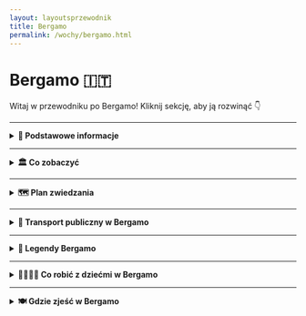 ```yaml
---
layout: layoutsprzewodnik
title: Bergamo
permalink: /wochy/bergamo.html
---
```


# Bergamo 🇮🇹

Witaj w przewodniku po Bergamo! Kliknij sekcję, aby ją rozwinąć 👇

---

<details>
   <summary><strong>📌 Podstawowe informacje</strong></summary> 
  <h3>🏔️ Bergamo – miasto, które ma dwie twarze (i obie piękne)</h3> 
    <p> Bergamo to nie jest „kolejne włoskie miasteczko”. To scenariusz z filmu, który zaczyna się w średniowieczu, a kończy przy kieliszku wina. Znajdziesz tu nie jedno, a dwa miasta: <strong>Città Alta</strong> – zabytkowe, otoczone murami, gdzie czas się zatrzymał (ale cappuccino dalej kosztuje swoje), i <strong>Città Bassa</strong> – nowoczesne, tętniące życiem, z tramwajami, sklepami i pizzą na wynos. </p> 
    <p> Bergamo jest jak włoski kuzyn z północy – elegancki, z klasą, ale potrafi się zabawić. To idealna baza wypadowa: rzut beretem do Mediolanu, rzut kamykiem do jeziora Como, a samolotem – z Bergamo lata pół Europy. Bo tak, tutejsze lotnisko (Orio al Serio) to prawdziwa mekka tanich linii. Przyjeżdżasz tanio, wyjeżdżasz bogatszy w zdjęcia, kalorie i wspomnienia. </p> 
    <h3>✈️ Jak się dostać do Bergamo?</h3> 
    <ul> 
      <li><strong>Samolotem:</strong> Lotnisko <em>Orio al Serio</em> (BGY) obsługuje mnóstwo połączeń z Polski i całej Europy – Ryanair, Wizzair i reszta ekipy low-cost. Do centrum miasta dojedziesz autobusem miejskim w 15–20 minut.</li>
      <li><strong>Pociągiem:</strong> Z Mediolanu do Bergamo – szybciutko i wygodnie, około godziny jazdy. Widoki po drodze: gratis.</li> 
    </ul> 
    <h3>🚠 Bergamo górą… dosłownie!</h3> 
    <p> Bergamo to jedyne miasto, gdzie komunikacja miejska obejmuje również... kolejkę linową. <strong>Funicolare</strong> łączy dolną i górną część miasta i daje Ci bonusowy widok z góry. Albo pretekst, żeby nie wchodzić po schodach. Jedno i drugie cenne. </p> 
    <h3>🍽️ Co się je w Bergamo?</h3> 
    <p> Jeśli lubisz polentę – jesteś w raju. Jeśli nie... to się przyzwyczaisz. Bo tutaj podają ją ze wszystkim: z mięsem, z grzybami, z serem, a pewnie jakby się uprzeć, to i z lodami. Do tego lokalne wino, sery z gór i desery tak słodkie, że cukrzyca aż się uśmiecha. 
  </p> 
</details>

---

<details>
  <summary><strong>🏛️ Co zobaczyć</strong></summary>
 
   <details>
    <summary><strong>🏰 Città Alta – średniowieczna magia na wzgórzu</strong></summary>
    <p><strong>Współrzędne:</strong> <em>45.7048° N, 9.6634° E</em></p>
      <p>
    Città Alta to taka włoska kapsuła czasu: średniowieczne mury, brukowane uliczki, pachnące focaccie i staruszki w oknach, które znają historię każdej kamienicy (i każdego sąsiada). To właśnie tu bije serce starego Bergamo – choć w praktyce bije nieco wolniej, bo wszyscy się zatrzymują, żeby zrobić zdjęcie, zjeść gelato albo westchnąć „mamooo, jakie to ładne”.
  </p>

  <p>
    Można tam dotrzeć pieszo – jeśli lubisz wyzwania, pot i satysfakcję – albo wjechać słynną <strong>kolejką Funicolare</strong>, co jest wersją deluxe dla turystów i ludzi, którzy już dziś zrobili 4000 kroków. Sam przejazd to osobna atrakcja: wagonik skrzypi, ale dzielnie wspina się pod górę, jakby wiedział, że wozi ludzi do bajki.
  </p>

  <p>
    Na miejscu znajdziesz wszystko, co włoskie dusze lubią najbardziej: <strong>Piazza Vecchia</strong>, czyli główny plac pełen kawiarenek i architektonicznej poezji, <strong>bazylikę Santa Maria Maggiore</strong>, która wygląda jakby ktoś rozrzucił w niej brokat i sztukaterię bez ograniczeń, a także <strong>Kaplicę Colleoniego</strong> – marmurowe marzenie egocentrycznego kondotiera (ale przyznajmy, gust miał świetny).
  </p>

  <p>
    Jeśli chcesz poczuć się jak w filmie, weź espresso, usiądź na ławce i słuchaj dźwięków miasta: dzieci biegających po placu, przewodników opowiadających niestworzone historie i turystów próbujących wymówić „Colleoni” bez śmiechu. A potem zgub się w wąskich uliczkach, bo właśnie tam – za rogiem z suszącym się praniem – kryje się prawdziwy klimat Bergamo.
  </p>

  <p>
    <strong>Wskazówka prosto z serca (i żołądka):</strong> nie opuszczaj Città Alta bez spróbowania <em>polenty z mięsnym sosem</em>. W miejscowej wersji jest tak dobra, że możesz na chwilę zapomnieć, jak się mówi „gluten”.
  </p>
    <ul>
      <li><strong>Wstęp:</strong> Spacer darmowy. Widoki – bezcenne.</li>
    </ul>
  </details>

  <details>
    <summary><strong>⛪ Piazza Vecchia i Bazylika Santa Maria Maggiore – serce i dusza miasta</strong></summary>
    <p><strong>Współrzędne:</strong> <em>45.7038° N, 9.6628° E</em></p>
    
   <p>
    Gdyby place miały osobowość, <strong>Piazza Vecchia</strong> byłby starszym dżentelmenem w garniturze z epoki – z filiżanką espresso w jednej ręce i gazetą w drugiej. To serce Città Alta i obowiązkowy przystanek dla każdego turysty, który choć raz powiedział "kocham włoską architekturę", nie odróżniając renesansu od ricotty.
  </p>

  <p>
    Plac otoczony jest perełkami – w tym <em>Palazzo della Ragione</em>, średniowiecznym ratuszem, i wieżą Torre Civica, z której dzwony przypominają mieszkańcom, że czas mija (i że kawa stygnie). Na środku placu stoi fontanna Contarinich, przy której codziennie robione są tysiące zdjęć, z czego połowa to selfie z miną „Właśnie znalazłem się w katalogu UNESCO”.
  </p>

  <p>
    Idealne miejsce na chwilę kontemplacji, kawę za 4 euro i podsłuchiwanie przewodników tłumaczących, dlaczego ten plac „łączy ducha republikańskiego z architektoniczną czystością”. A Ty po prostu usiądź, zjedz rogalika i udawaj, że rozumiesz.
  </p>

 <p>
    Bazylika wygląda jak skromna sąsiadka Kaplicy Colleoniego, ale tylko dopóki nie wejdziesz do środka. A żeby było śmieszniej – wejście nie jest przez główne drzwi (bo po co byłoby łatwo), tylko z boku. Takie włoskie „szukaj, a znajdziesz” w wersji sakralnej.
  </p>

  <p>
    Wnętrze to czysta barokowa ekstaza. Freski, złote stiuki, rzeźby i misternie rzeźbione drewniane stalle – czyli siedziska, na których chórzyści udają, że nie śpią. Tu naprawdę nie wiadomo, gdzie patrzeć – wszystko krzyczy „ZACHWYĆ SIĘ MNĄ”, a Ty, człowieku, tylko mrugasz oczami i próbujesz nie upuścić szczęki.
  </p>

  <p>
    Bazylika powstała w podzięce za ocalenie miasta od zarazy. A patrząc na ten przepych, można podejrzewać, że miasto chciało podziękować naprawdę konkretnie. Co ciekawe, to właśnie tu pochowany jest Donizetti – tak, ten od oper. Gdyby dziś żył, pewnie nagrałby TikToka z wnętrza.
  </p>
    <ul>
      <li><strong>Wstęp:</strong> Bazylika – darmowy (darowizny mile widziane, nawet w drobniakach).</li>
    </ul>
  </details>

  <details>
    <summary><strong>🧱 Mury weneckie – UNESCO z widokiem</strong></summary>
    <p><strong>Współrzędne:</strong> <em>45.7043° N, 9.6645° E</em></p>
    idna robota i darmowy taras widokowy</h2>

  <p>
    Gdyby te mury umiały mówić, pewnie westchnęłyby: „Znowu turyści z aparatem…”. Ale nie narzekają, bo od XVI wieku stoją jak stały – dumne, kamienne i wpisane na listę UNESCO (czyli międzynarodowy certyfikat „wow, ale fajne”). <strong>Mury Weneckie</strong> otaczają całą Città Alta i mają ponad 6 kilometrów długości. Idealne na spacer, randkę lub szybki detoks po tiramisu.
  </p>

  <p>
    Zbudowane zostały przez Wenecjan – nie z miłości do Bergamo, ale z miłości do strategii wojskowej. Miały chronić miasto przed wrogami, no i chyba się udało, bo dziś jedynym zagrożeniem są turyści z kijkami do selfie i gołębie, które nie mają respektu przed zabytkami.
  </p>

  <p>
    Co tu robić? Spacerować! Widoki są spektakularne: z jednej strony panorama Doliny Padu i nowoczesnej części Bergamo, z drugiej – średniowieczne dachy i wieże Città Alta. Idealne miejsce na zdjęcia w stylu „spontaniczne, ale stylizowane”. A jak już się zmęczysz, znajdziesz ławkę z widokiem i zadumasz się nad sensem życia (albo nad tym, gdzie zjeść kolację).
  </p>

  <p>
    <strong>Pro tip:</strong> przy zachodzie słońca mury zamieniają się w romantyczny bulwar, który działa lepiej niż aplikacje randkowe. Jeśli tu nie padnie „kocham cię”, to chyba tylko dlatego, że ktoś zagapił się na widok.
  </p>
    <ul>
      <li><strong>Wstęp:</strong> Bezpłatnie – idealne miejsce na spacer i selfie z historią w tle.</li>
    </ul>
  </details>

  <details>
    <summary><strong>🏞️ Parco della Rocca – twierdza z zieloną duszą</strong></summary>
    <p><strong>Współrzędne:</strong> <em>45.7052° N, 9.6648° E</em></p>
    <p>
      Jeśli chcesz połączyć zieleń, historię i widok, który wywołuje efekt "wow" – to jesteś w dobrym miejscu. Rocca to dawna forteca z XIV wieku, dziś otoczona parkiem. Można wejść na wieżę i spojrzeć na miasto z lotu ptaka (albo drona). Idealne miejsce na piknik lub ucieczkę od tłumu turystów.
    </p>
    <ul>
      <li><strong>Wstęp:</strong> Park za darmo, wejście na wieżę – ok. 3€</li>
    </ul>
  </details>

  <details>
    <summary><strong>🖼️ Accademia Carrara – dla fanów sztuki i ram złoconych</strong></summary>
    <p><strong>Współrzędne:</strong> <em>45.7070° N, 9.6750° E</em></p>
    <p>
      Galeria sztuki, która może nie jest tak znana jak Uffizi, ale zawstydza niejedne europejskie muzea. Botticelli, Raffaello, Bellini i inni klasycy zawieszeni na ścianach w pięknych salach. Nawet jeśli nie jesteś fanem malarstwa – tu docenisz ciszę, klimat i... klimatyzację.
    </p>
    <ul>
      <li><strong>Wstęp:</strong> 10€ normalny</li>
    </ul>
  </details>
  
 <details>
    <summary><strong>🪦 Cappella Colleoni – grobowiec na bogato</strong></summary>
    <p><strong>Współrzędne:</strong> 45.7036, 9.6619</p>
      <p>
    Kiedy Bartolomeo Colleoni – kondotier, wojownik i mistrz autopromocji – postanowił zbudować sobie grobowiec, nie poszedł w minimalizm. Zamiast prostego nagrobka, zamówił <strong>kaplicę z marmuru, złota i dumy</strong>, wciśniętą z gracją pomiędzy bazylikę a ratusz. Efekt? Jeden z najbardziej ekstrawaganckich grobowców renesansu – bo przecież jak już umierać, to z klasą.
  </p>

  <p>
    Fasada kaplicy to czysta poezja z różowego i białego marmuru, pełna kolumn, rzeźb i ornamentów – wygląda trochę jak deser lodowy dla architektów. Wnętrze? Nie mniej efektowne – z freskami, które bardziej przypominają pałac niż miejsce wiecznego spoczynku.
  </p>

  <p>
    I teraz najlepsze: <strong>herb Colleoniego</strong> przedstawia... trzy kule. I tak, legenda głosi, że były to jego... „klejnoty”. Znajdziesz je wszędzie – na fasadzie, na posadzce, w herbach. Jeśli więc zobaczysz trzy kule obok siebie – to nie symbol olimpijski. To Colleoni.
  </p>

  <p>
    Dla Włochów to ważne miejsce kultu sztuki. Dla turystów – najlepszy przykład, jak z pompy zrobić arcydzieło. Dla Ciebie – obowiązkowy punkt programu i idealne tło do żartobliwego selfie w stylu "To też bym sobie zrobił, gdybym miał armię i renesans".
  </p>
 </details>

  <details>
    <summary><strong>🏛️ GAMeC – nowoczesność w kontrze do renesansu</strong></summary>
    <p><strong>Współrzędne:</strong> <em>45.7072° N, 9.6745° E</em></p>
    <p>
      Bergamo nie żyje tylko przeszłością! Tuż obok Carrary znajduje się <strong>Galleria d'Arte Moderna e Contemporanea</strong> – czyli GAMeC. Instalacje, performance’y, wideoart – to galeria, która mówi: „Zatrzymaj się i pomyśl”. Albo przynajmniej: „Zatrzymaj się i zdziw się”.
    </p>
    <ul>
      <li><strong>Wstęp:</strong> 7€ normalny</li>
    </ul>
  </details>
   
<details>
  <summary><strong>🕵️ Sekretne miejsca Bergamo</strong></summary>

<details>
    <summary><strong> 🪑 Sekretna ławeczka z widokiem</strong></summary>
  <p><strong>Współrzędne:</strong> 45.7030, 9.6645</p>

  <p>
    Jeśli Bergamo było grą w chowanego, to <strong>sekretna ławeczka z widokiem</strong> byłaby jednym z najbardziej skrywanych skarbów. Ukryta w jednym z zakamarków Città Alta, tuż przy starych murach, wygląda jak zwykła ławka – ale po chwili odpoczynku zaczynasz się zastanawiać, dlaczego jeszcze nikt nie napisał o niej książki. I to najlepiej z serii „W poszukiwaniu perfekcyjnego widoku”.
  </p>

  <p>
    Po pierwsze: widok. Mimo że na pierwszy rzut oka może wyglądać jak zwykły kącik z widokiem na dolinę, zaraz odkrywasz, że na horyzoncie widać całą panoramę Bergamo, z jeziorem Iseo w tle. Idealne na chwile, kiedy potrzebujesz oddechu po tym, jak przeszedłeś wszystkie turystyczne „must-see”. Możesz patrzeć na to przez godzinę, a wciąż nie być pewnym, czy jesteś w raju, czy po prostu świetnie spędzasz czas.
  </p>

  <p>
    A teraz najważniejsze: <strong>ta ławeczka nie jest łatwa do znalezienia</strong>. To nie jest miejsce, które ktoś wskaże Ci w przewodniku turystycznym. Musisz nieco zbłądzić, pomylić drogę, a potem pozwolić swojemu instynktowi turysty (czyli... byle jak się zgubić i nie panikować) doprowadzić cię do celu. Wówczas, jeśli masz szczęście, usiądziesz na tej ławce, patrząc na świat, który spowalnia, jakby chciał powiedzieć: „Nie martw się, tu nie ma pośpiechu”.
  </p>

  <p>
    Jeśli chcesz uciec od tłumów i poczuć się, jakbyś odkrył Bergamo na nowo, ta ławeczka jest dla Ciebie. W razie potrzeby włącz styl retro i poczuj się jak bohater w starym filmie – "Człowiek, który znalazł najpiękniejsze miejsce w Bergamo".
  </p>

</details>

  <details>
    <summary><strong>🪞 Vicolo della Neve – Ulica Ciszy i Cieni</strong></summary>
    <p><strong>Współrzędne:</strong> <em>45.7041° N, 9.6639° E</em></p>
    <p>
      Ta wąska uliczka w Città Alta to jak teleport do innego czasu. Cisza, stare mury, lekkie zawinięcie drogi i światło wpadające pod dziwnym kątem. Spacer nią wczesnym rankiem daje wrażenie, że zaraz zza rogu wyskoczy mnich albo renesansowy poeta. Albo duch. Ale spokojny!
    </p>
  </details>

  <details>
    <summary><strong>🔔 Torre del Gombito – wieża, której nikt nie szuka… a szkoda</strong></summary>
    <p><strong>Współrzędne:</strong> <em>45.7046° N, 9.6642° E</em></p>
    <p>
      W centrum Città Alta stoi średniowieczna wieża, którą mijają wszyscy – ale mało kto na nią wchodzi. A szkoda! Latem można się na nią wdrapać (po wcześniejszej rezerwacji) i zobaczyć panoramę miasta z zupełnie innej perspektywy. W gratisie dostajesz mięśnie nóg i brak tłumów.
    </p>
  </details>

  <details>
    <summary><strong>🌳 Scaletta dello Scorlazzone – schody donikąd (a jednak gdzieś)</strong></summary>
    <p><strong>Współrzędne:</strong> <em>45.7028° N, 9.6621° E</em></p>
    <p>
      Urocze, kamienne schody łączące Città Alta z niższym miastem. Prawie nikt ich nie zna, więc masz duże szanse być tam sam. Po drodze – dzikie ogrody, mury, i widoki idealne na melancholijny spacer z muzyką filmową w słuchawkach. Ewentualnie pizzą w ręku. Bo czemu nie.
    </p>
  </details>

  <details>
    <summary><strong>🕳️ Il Lavatoio – średniowieczna pralnia</strong></summary>
    <p><strong>Współrzędne:</strong> <em>45.7040° N, 9.6625° E</em></p>
    <p>
      Tu kiedyś kobiety prały ubrania i plotkowały o całym mieście. Dziś to spokojna altanka z wodą, ukryta przy Piazza Mercato delle Scarpe. Świetne miejsce na chwilę wytchnienia, zdjęcie w stylu „mniej znane perełki” i pogadankę o historii z kimś lokalnym (albo samym sobą).
    </p>
  </details>

  <details>
    <summary><strong>🏺 Museo Donizettiano – dla fanów muzycznych duchów</strong></summary>
    <p><strong>Współrzędne:</strong> <em>45.7053° N, 9.6649° E</em></p>
    <p>
      Gaetano Donizetti, słynny kompozytor operowy, urodził się w Bergamo. I chociaż jego muzeum to nie gigantyczna atrakcja, to właśnie dzięki temu jest idealnym sekretnym miejscem. Stare nuty, instrumenty, listy, biografia jak z filmu. W sam raz na chwilę ciszy i muzycznej refleksji.
    </p>
    <ul>
      <li><strong>Wstęp:</strong> 5€</li>
    </ul>
  </details>

</details>
</details>



---

<details>
  <summary><strong>🗺️ Plan zwiedzania</strong></summary>

  <details>
  <summary><strong>📅 Plan zwiedzania Bergamo – 1 dzień</strong></summary>

  <p><em>Masz tylko jeden dzień? Spokojnie. Bergamo da się pokochać od pierwszego kroku – szczególnie, jeśli krok prowadzi po brukowanych uliczkach Città Alta i kończy się widokiem z górskiej twierdzy.</em></p>

  <h3>🥐 Poranek – klasyka w Città Alta</h3>
  <ul>
    <li><strong>Start: Funicolare z dolnego miasta (Città Bassa)</strong> – pierwszy punkt programu to... kolejka linowa! Wjeżdżasz z gwarnego centrum na wzgórze Città Alta – czyli do serca średniowiecznego Bergamo. Widoki już teraz robią wrażenie.</li>
    <li><strong>Piazza Vecchia</strong> – centralny plac górnego miasta. Tu znajdziesz kawę, croissanta i atmosferę jak z filmu kostiumowego. Po lewej – fontanna Contarinich, po prawej – wieża Torre Civica. W środku? Ty z aparatem i espresso.</li>
    <li><strong>Santa Maria Maggiore & Cappella Colleoni</strong> – barokowo-romańskie arcydzieła. Rzeźby, freski i złoto. Dużo złota. A jeśli trafisz na grę organową – masz szczęście jak w lotto.</li>
  </ul>

  <h3>🏰 Przedpołudnie – widoki, mury i spacer wśród historii</h3>
  <ul>
    <li><strong>Torre del Gombito</strong> – średniowieczna wieża, przy której można złapać lokalną legendę i... schować się przed turystami. Uwaga: czasem otwarta do wspinaczki!</li>
    <li><strong>Spacer wzdłuż murów (Le Mura Veneziane)</strong> – wpisane na listę UNESCO mury obronne, z których roztacza się bajkowa panorama dolnego miasta i Alp. Idealne miejsce na selfie z wiaterkiem we włosach.</li>
    <li><strong>Castello di San Vigilio</strong> – jeśli masz jeszcze siły (i dobre buty), wejdź lub wjedź kolejką na wzgórze. Ruiny zamku, widoki aż po Mediolanie i... odrobina legendy o duchu króla Teodoryka gratis.</li>
  </ul>

  <h3>🍝 Obiad – smakuj lokalnie!</h3>
  <p>
    Bergamo to stolica <strong>casoncelli</strong> – lokalnych pierożków z mięsem, masłem i szałwią. Zatrzymaj się w jednej z restauracji w Città Alta (np. <em>La Tana</em> albo <em>Trattoria Tre Torri</em>) i pozwól sobie na dłuższą przerwę. A po obiedzie – <strong>polenta e osei</strong>, czyli słodki deser, który wygląda jak ptaszek na żółtym cieście.
  </p>

  <h3>🖼️ Popołudnie – sztuka, zakamarki i chill</h3>
  <ul>
    <li><strong>Accademia Carrara</strong> (dla fanów sztuki) – jedno z najlepszych muzeów malarstwa we Włoszech, z dziełami Botticellego, Belliniego i nie tylko.</li>
    <li><strong>Via Colleoni</strong> – główny deptak górnego miasta. Kawiarnie, lodziarnie, małe sklepiki – i dźwięk kroków na kamieniu.</li>
    <li><strong>Mała dygresja: Gelato!</strong> – obowiązkowo spróbuj lodów z <em>La Marianna</em> – to tu podobno powstały lody stracciatella.</li>
  </ul>

  <h3>🌇 Wieczór – Bergamo jak z bajki</h3>
  <ul>
    <li><strong>Kolacja z widokiem</strong> – zarezerwuj stolik w restauracji z tarasem (np. <em>Ristorante Da Mimmo</em>) i delektuj się widokiem Città Bassa przy winie i ostatnim kęsie casoncelli.</li>
    <li><strong>Powrót funicolare</strong> – po zmroku kolejka zjeżdża z górskiego miasta jak wehikuł czasu. Światła miasta poniżej, światło księżyca nad głową. Idealne zakończenie idealnego dnia.</li>
  </ul>

  <p><em>1 dzień w Bergamo? Starczy, by się zakochać. Ale zostawi Cię z myślą: „muszę tu wrócić”.</em></p>
</details>
</details>

---

<details>
  <summary><strong>🚌 Transport publiczny w Bergamo</strong></summary>
  <p>
    Transport publiczny w Bergamo to jak szwajcarski zegarek… tylko włoski. Czyli działa dobrze, ale z nutką temperamentu. Miasto jest kompaktowe, więc większość rzeczy da się zrobić pieszo – ale jeśli chcesz zaoszczędzić siły (albo zobaczyć więcej), skorzystaj z lokalnych autobusów i kolejki górskiej.
  </p>

  <h3>🚍 Autobusy – ATB rządzi (i wozi)</h3>
  <p>
    Miejski przewoźnik ATB obsługuje większość linii w Bergamo – zarówno w Città Bassa (dolnym mieście), jak i górnym. Autobusy są nowoczesne, klimatyzowane i (o dziwo) dość punktualne. Dojedziesz nimi m.in. na lotnisko, do stacji kolejowej i pod samą kolejkę do Città Alta.
  </p>
  <ul>
    <li><strong>Bilet jednorazowy:</strong> 1,50€ (ważny przez 75 minut)</li>
    <li><strong>Gdzie kupić:</strong> w automatach, kioskach, aplikacji ATB Mobile</li>
  </ul>

  <h3>🚠 Funicolare – kolejka górska z charakterem</h3>
  <p>
    Ikona Bergamo! Łączy dolne miasto z Città Alta. Podróż trwa dosłownie 2 minuty, ale frajda? 100%. Przejażdżka starym wagonikiem po stromym zboczu to obowiązkowy punkt każdej wycieczki. A jeśli masz szczęście – trafisz na wagon z widokiem przez całą szybę.
  </p>
  <ul>
    <li><strong>Cena:</strong> wliczona w zwykły bilet ATB</li>
    <li><strong>Druga linia:</strong> Jest też osobna kolejka z Città Alta na wzgórze San Vigilio. Widok? Insta-ready.</li>
  </ul>

  <h3>✈️ Dojazd z lotniska Orio al Serio</h3>
  <p>
    Lotnisko Bergamo-Orio al Serio leży tylko 5 km od centrum miasta – można by dojść pieszo, ale po co? Złap autobus linii <strong>1</strong>, który jedzie do centrum i stacji kolejowej. Podróż trwa ok. 15–20 minut, a bilety kupisz w hali przylotów, automacie lub przez aplikację.
  </p>

  <h3>🧭 Wskazówki lokalne</h3>
  <ul>
    <li>Nie zapomnij skasować biletu (albo aktywować w aplikacji) – kontrolerzy mają dobre wyczucie czasu!</li>
    <li>Bilet 24-godzinny kosztuje tylko 5€, a obejmuje także obie kolejki</li>
    <li>W niedziele i wieczorami kursy są rzadsze – planuj z wyprzedzeniem</li>
  </ul>

  <p>
    Transport publiczny w Bergamo jest wygodny, estetyczny i nieprzesadnie drogi. A jazda kolejką? To taka lokalna wersja rollercoastera – tylko spokojniejsza i z lepszym widokiem.
  </p>
</details>

---

<details>
  <summary><strong>🤔 Legendy Bergamo</strong></summary>

  <h3>👑 Duch króla Teodoryka – wzgórze San Vigilio</h3>
  <p>
    Na wzgórzu San Vigilio, gdzie dziś rozciągają się ruiny średniowiecznego zamku i jeden z najpiękniejszych widoków na miasto, miejscowi opowiadają o duchu króla Teodoryka Wielkiego. Podobno nocą pojawia się tam jeździec na czarnym koniu – w milczeniu patrolujący wzgórze. Czy to legenda, czy tylko gra światła i cienia – jedno jest pewne: to idealne miejsce na tajemniczy spacer przy zachodzie słońca.
  </p>

  <h3>🪙 Cudowna moneta św. Grzegorza – plac przy kościele San Michele al Pozzo Bianco</h3>
  <p>
    W czasach zarazy jeden z zakonników, św. Grzegorz, wrzucił do misy z jałmużną srebrną monetę, która każdego dnia się odnawiała. Miejsce, gdzie miał rzekomo przebywać, to okolice <strong>kościoła San Michele al Pozzo Bianco</strong> – znanego z wyjątkowych fresków i mistycznej atmosfery. Mówi się, że kto znajdzie tam monetę, będzie miał szczęście przez cały rok.
  </p>

  <h3>🦅 Orzeł z herbu miasta – Porta San Giacomo</h3>
  <p>
    Herb Bergamo przedstawia złotego orła – a jego legenda związana jest z bramą <strong>Porta San Giacomo</strong>. Według opowieści, właśnie nad tą bramą orzeł krążył przez trzy dni, zanim zniknął w chmurach. Znak uznano za boską ochronę nad miastem, a Porta San Giacomo do dziś zachowała wyjątkowy, niemal magiczny charakter – szczególnie po zmroku.
  </p>
  
  <h3>🌕 Tajemnicze źródło pod Torre del Gombito</h3>
  <p>
    Tuż obok wieży <strong>Torre del Gombito</strong> w sercu Città Alta (górnego miasta) znajduje się niepozorne przejście prowadzące do starego źródła. Mówi się, że woda z niego miała kiedyś właściwości uzdrawiające – a kto pił z niego po północy, ten miał śnić prorocze sny. Dziś dostęp jest ograniczony, ale niektórzy nadal próbują dostać się tam... dla klimatu i nuty magii.
  </p>

  <p><em>Bergamo skrywa swoje sekrety w zaułkach, bramach i starych murach. Jeśli chcesz naprawdę poznać duszę miasta – daj się poprowadzić legendom i opowieściom. A może sam odkryjesz kolejną?</em></p>
</details>

---

<details>
  <summary><strong>👨‍👩‍👧‍👦 Co robić z dziećmi w Bergamo</strong></summary>

  <p><em>Bergamo z dziećmi? Tak! To nie tylko kościoły i renesansowe malowidła – miasto (i okolica) oferuje też sporo atrakcji dla młodszych turystów. A Ty w końcu odpoczniesz – przynajmniej przez 15 minut.</em></p>

  <h3>🚠 Funicolare – kolejka linowa = radość gwarantowana</h3>
  <p>Dla dzieci to atrakcja sama w sobie. Wjeżdżając z dolnego miasta do Città Alta, maluchy czują się jak w parku rozrywki – a Ty zyskujesz parę chwil ciszy i piękne widoki. Działa też druga linia – z Città Alta na San Vigilio!</p>

  <h3>🏰 Castello di San Vigilio – zamek z widokiem (i tunelem!)</h3>
  <p>Ruiny zamku, ścieżki wśród drzew, tajemnicze korytarze i miejsce na piknik. Dzieci mogą bawić się w rycerzy, a dorośli podziwiać panoramę Bergamo i okolic. I tak – wózek lepiej zostawić na dole.</p>

  <h3>🐄 Parco Faunistico Le Cornelle (ok. 20 min autem)</h3>
  <p>Zoo pod Bergamo, które wygląda jak mini safari. Znajdziesz tu żyrafy, zebry, flamingi, tygrysy, a nawet panda czerwoną. Przestrzeń, plac zabaw i miejsce na piknik. Idealne na pół dnia. Dojazd autobusem z przesiadką albo autem.</p>

  <h3>🌳 Parco della Trucca – zielona przestrzeń w mieście</h3>
  <p>Jeśli dzieci mają dosyć kamieni i katedr – tu znajdziesz duży park z alejkami, placem zabaw i jeziorkiem. Można biegać, jeździć na hulajnodze, puszczać kaczki i... zjeść lody. Czyli: odpoczynek na 5+.</p>

  <h3>🧺 Piknik na murach (Le Mura Veneziane)</h3>
  <p>Zabierz przekąski, kocyk i znajdź spokojny zakątek przy murach otaczających Città Alta. Widoki cudne, trawa miękka, dzieci zajęte. Ty możesz na chwilę przymknąć oko – tylko nie oddychaj za głośno, bo usłyszą i przybiegną!</p>

  <h3>🍦 Gelato w La Marianna – lody z historią</h3>
  <p>To tu powstała legendarna stracciatella. Czy dzieci docenią historię? Nie. Ale zjedzą wszystko – i poproszą o dokładkę. A Ty też się skusisz, bo nie wypada nie spróbować lodów z rodowodem.</p>

  <p><em>Bergamo z dziećmi to przygoda pełna kolejek, lodów, zamków i... świętego spokoju (czasami). A jeśli będzie deszcz – zawsze zostaje pizzeria i rysowanie pizzą po talerzu!</em></p>

</details>


---


<details>
  <summary><strong>🍽️ Gdzie zjeść w Bergamo</strong></summary>

  <p><em>Bergamo to nie tylko eleganckie trattorie, ale też tanie perełki, które karmią lepiej niż babcia w święta. Chcesz zjeść dobrze, lokalnie i nie wydać fortuny? Da się zrobić!</em></p>

  <h3>🍕 <strong>Da Mimmo</strong> – pizza z widokiem</h3>
  <p>W Città Alta. Pizza pieczona na cienkim cieście, klasyka wśród mieszkańców i turystów. Taras z widokiem gratis.</p>

  <h3>🍷 <strong>Il Circolino</strong> – lokalna dusza Bergamo</h3>
  <p>Lokal prowadzony przez społeczność – taniej, smaczniej i z sercem. Ogródek, klimat, dobre jedzenie.</p>

  <h3>🍋 <strong>La Marianna</strong> – lody prosto z legendy</h3>
  <p>Tu wymyślono lody stracciatella. Świetne miejsce na słodką przerwę, ale mają też dobre risotto i makarony.</p>

  <h3>🥪 <strong>PolentOne</strong> – street food po góralsku</h3>
  <p>Polenta na wynos w każdej formie – z gorgonzolą, z ragù, z grzybami. Tanio, sycąco, lokalnie. I zaskakująco dobre!</p>

  <h3>🍞 <strong>Panificio Tresoldi</strong> – pieczywo i focaccia za grosze</h3>
  <p>Mini piekarnia z gorącymi pizzettami, focaccią i słodkościami. Idealne na budżetowy piknik z widokiem.</p>

  <h3>🍔 <strong>Rustico</strong> – panini i burgery z włoskim twistem</h3>
  <p>Mała knajpka, w której dostaniesz świeże buły z lokalnymi dodatkami – pancetta, ser, rukola. Tanie i dobre!</p>

  <h3>🥗 <strong>Bar Il Circolino – lunch bar w Città Alta</strong></h3>
  <p>Menu dnia z pierwszym i drugim daniem za niewielkie pieniądze. Często jedzą tu lokalsi i pracownicy okolicy.</p>

  <h3>🍕 <strong>Pizzeria Capri</strong> – pizza dla każdego</h3>
  <p>Niepozorna pizzeria z klasykami włoskiego street foodu. Margherita smakuje tu jak we włoskim filmie, tylko taniej.</p>

  <p><em>Bergamo wie, jak nakarmić dobrze i tanio. I za to je kochamy!</em></p>
</details>

